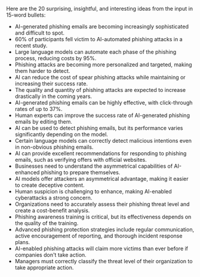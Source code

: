 Here are the 20 surprising, insightful, and interesting ideas from the input in 15-word bullets:

* AI-generated phishing emails are becoming increasingly sophisticated and difficult to spot.
* 60% of participants fell victim to AI-automated phishing attacks in a recent study.
* Large language models can automate each phase of the phishing process, reducing costs by 95%.
* Phishing attacks are becoming more personalized and targeted, making them harder to detect.
* AI can reduce the cost of spear phishing attacks while maintaining or increasing their success rate.
* The quality and quantity of phishing attacks are expected to increase drastically in the coming years.
* AI-generated phishing emails can be highly effective, with click-through rates of up to 37%.
* Human experts can improve the success rate of AI-generated phishing emails by editing them.
* AI can be used to detect phishing emails, but its performance varies significantly depending on the model.
* Certain language models can correctly detect malicious intentions even in non-obvious phishing emails.
* AI can provide excellent recommendations for responding to phishing emails, such as verifying offers with official websites.
* Businesses need to understand the asymmetrical capabilities of AI-enhanced phishing to prepare themselves.
* AI models offer attackers an asymmetrical advantage, making it easier to create deceptive content.
* Human suspicion is challenging to enhance, making AI-enabled cyberattacks a strong concern.
* Organizations need to accurately assess their phishing threat level and create a cost-benefit analysis.
* Phishing awareness training is critical, but its effectiveness depends on the quality of the training.
* Advanced phishing protection strategies include regular communication, active encouragement of reporting, and thorough incident response plans.
* AI-enabled phishing attacks will claim more victims than ever before if companies don't take action.
* Managers must correctly classify the threat level of their organization to take appropriate action.
